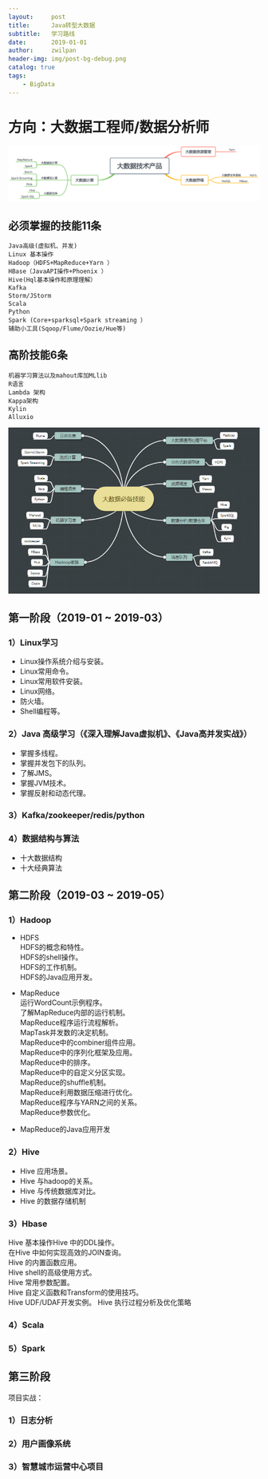 ```yaml
---
layout:     post
title:      Java转型大数据
subtitle:   学习路线
date:       2019-01-01
author:     zwilpan
header-img: img/post-bg-debug.png
catalog: true
tags:
    - BigData
---
```


# 方向：大数据工程师/数据分析师

![avatar](/img/bigdatalearning.png)  
## 必须掌握的技能11条
    Java高级(虚拟机、并发)
    Linux 基本操作
    Hadoop（HDFS+MapReduce+Yarn ）
    HBase（JavaAPI操作+Phoenix ）
    Hive(Hql基本操作和原理理解）
    Kafka 
    Storm/JStorm
    Scala
    Python
    Spark (Core+sparksql+Spark streaming ）
    辅助小工具(Sqoop/Flume/Oozie/Hue等)

## 高阶技能6条
    机器学习算法以及mahout库加MLlib
    R语言
    Lambda 架构
    Kappa架构
    Kylin
    Alluxio

![avatar](/img/bigdata.png)  

## 第一阶段（2019-01 ~ 2019-03）
### 1）Linux学习
+ Linux操作系统介绍与安装。
+ Linux常用命令。
+ Linux常用软件安装。
+ Linux网络。
+ 防火墙。
+ Shell编程等。

### 2）Java 高级学习（《深入理解Java虚拟机》、《Java高并发实战》）
+ 掌握多线程。
+ 掌握并发包下的队列。
+ 了解JMS。
+ 掌握JVM技术。
+ 掌握反射和动态代理。

### 3）Kafka/zookeeper/redis/python

### 4）数据结构与算法
+ 十大数据结构
+ 十大经典算法

## 第二阶段（2019-03 ~ 2019-05）
### 1）Hadoop
+ HDFS  
    HDFS的概念和特性。  
    HDFS的shell操作。  
    HDFS的工作机制。  
    HDFS的Java应用开发。

+ MapReduce  
运行WordCount示例程序。  
了解MapReduce内部的运行机制。   
MapReduce程序运行流程解析。  
MapTask并发数的决定机制。  
MapReduce中的combiner组件应用。  
MapReduce中的序列化框架及应用。  
MapReduce中的排序。  
MapReduce中的自定义分区实现。  
MapReduce的shuffle机制。  
MapReduce利用数据压缩进行优化。  
MapReduce程序与YARN之间的关系。  
MapReduce参数优化。  
+ MapReduce的Java应用开发

###  2）Hive
+ Hive 应用场景。  
+ Hive 与hadoop的关系。  
+ Hive 与传统数据库对比。  
+ Hive 的数据存储机制

### 3）Hbase
Hive 基本操作Hive 中的DDL操作。  
在Hive 中如何实现高效的JOIN查询。  
Hive 的内置函数应用。  
Hive shell的高级使用方式。  
Hive 常用参数配置。  
Hive 自定义函数和Transform的使用技巧。  
Hive UDF/UDAF开发实例。
Hive 执行过程分析及优化策略


### 4）Scala

### 5）Spark


## 第三阶段
项目实战：  
### 1）日志分析  
### 2）用户画像系统 
### 3）智慧城市运营中心项目
